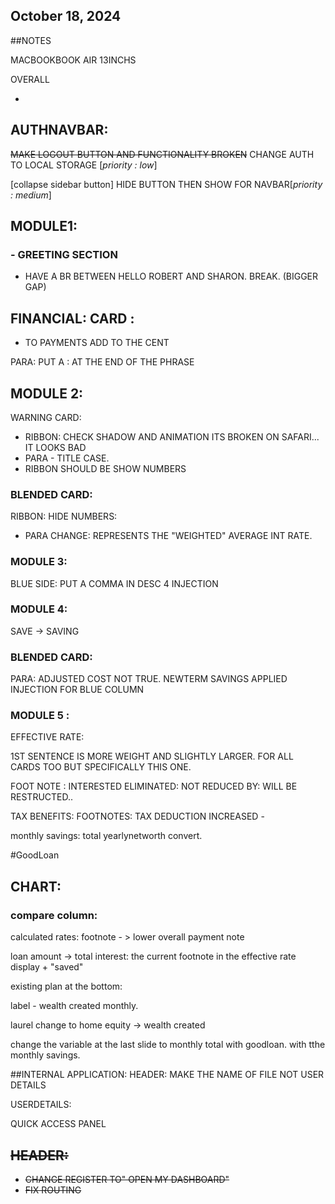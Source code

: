 ## October 18, 2024

##NOTES

MACBOOKBOOK AIR 13INCHS


OVERALL

 - 
 

## AUTHNAVBAR: 
~~MAKE LOGOUT BUTTON AND FUNCTIONALITY BROKEN~~
CHANGE AUTH TO LOCAL STORAGE [*priority : low*]

[collapse sidebar button] 
HIDE BUTTON  THEN SHOW FOR NAVBAR[*priority : medium*]

## MODULE1:
### - GREETING SECTION
- HAVE A BR BETWEEN HELLO ROBERT AND SHARON. BREAK. (BIGGER GAP)

## FINANCIAL: CARD :
 - TO PAYMENTS ADD TO THE CENT

PARA: PUT A : AT THE END OF THE PHRASE

## MODULE 2:

WARNING CARD:
- RIBBON: CHECK SHADOW AND ANIMATION ITS BROKEN ON SAFARI... IT LOOKS BAD
- PARA - TITLE CASE.
- RIBBON SHOULD BE SHOW NUMBERS

### BLENDED CARD:
RIBBON: HIDE NUMBERS:

- PARA CHANGE:
REPRESENTS THE "WEIGHTED" AVERAGE INT RATE.

### MODULE 3:
BLUE SIDE: PUT A COMMA IN DESC 4 INJECTION

### MODULE 4:
SAVE -> SAVING

### BLENDED CARD: 
PARA: ADJUSTED COST NOT TRUE.
NEWTERM SAVINGS APPLIED INJECTION FOR BLUE COLUMN




### MODULE 5 :

EFFECTIVE RATE: 

1ST SENTENCE IS MORE WEIGHT AND SLIGHTLY LARGER. FOR ALL CARDS TOO BUT SPECIFICALLY THIS ONE.

FOOT NOTE :
INTERESTED ELIMINATED: NOT REDUCED BY:
WILL BE RESTRUCTED..

TAX BENEFITS: 
FOOTNOTES:
TAX DEDUCTION INCREASED -


monthly savings: 
total yearlynetworth convert.


 #GoodLoan 

## CHART:

### compare column:
calculated rates:
footnote - > lower overall payment note 

loan amount ->  total interest:
the current footnote in the effective rate display  + "saved"





existing plan at the bottom:

label - wealth created monthly.

laurel change to home equity -> wealth created 


change the variable at the last slide to monthly total with goodloan. with tthe monthly savings.



##INTERNAL APPLICATION:
HEADER: MAKE THE NAME OF FILE NOT USER DETAILS



USERDETAILS:

QUICK ACCESS PANEL 





## ~~HEADER:~~ 
- ~~CHANGE REGISTER TO" OPEN MY DASHBOARD"~~
- ~~FIX ROUTING~~